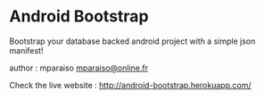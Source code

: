 Android Bootstrap
=================

Bootstrap your database backed android project with a simple json manifest!

author : mparaiso mparaiso@online.fr

Check the live website : http://android-bootstrap.herokuapp.com/
